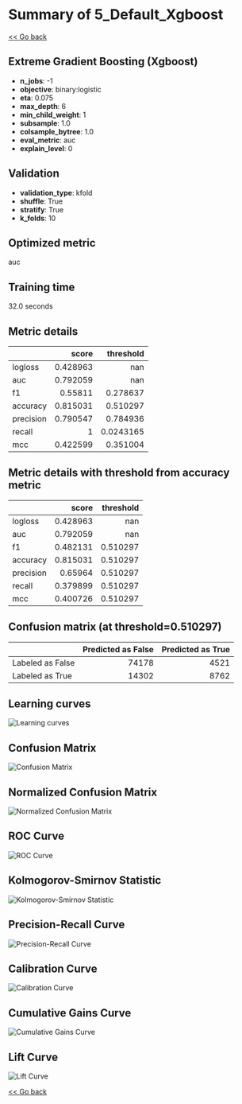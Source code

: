 # Summary of 5_Default_Xgboost

[<< Go back](../README.md)


## Extreme Gradient Boosting (Xgboost)
- **n_jobs**: -1
- **objective**: binary:logistic
- **eta**: 0.075
- **max_depth**: 6
- **min_child_weight**: 1
- **subsample**: 1.0
- **colsample_bytree**: 1.0
- **eval_metric**: auc
- **explain_level**: 0

## Validation
 - **validation_type**: kfold
 - **shuffle**: True
 - **stratify**: True
 - **k_folds**: 10

## Optimized metric
auc

## Training time

32.0 seconds

## Metric details
|           |    score |   threshold |
|:----------|---------:|------------:|
| logloss   | 0.428963 | nan         |
| auc       | 0.792059 | nan         |
| f1        | 0.55811  |   0.278637  |
| accuracy  | 0.815031 |   0.510297  |
| precision | 0.790547 |   0.784936  |
| recall    | 1        |   0.0243165 |
| mcc       | 0.422599 |   0.351004  |


## Metric details with threshold from accuracy metric
|           |    score |   threshold |
|:----------|---------:|------------:|
| logloss   | 0.428963 |  nan        |
| auc       | 0.792059 |  nan        |
| f1        | 0.482131 |    0.510297 |
| accuracy  | 0.815031 |    0.510297 |
| precision | 0.65964  |    0.510297 |
| recall    | 0.379899 |    0.510297 |
| mcc       | 0.400726 |    0.510297 |


## Confusion matrix (at threshold=0.510297)
|                  |   Predicted as False |   Predicted as True |
|:-----------------|---------------------:|--------------------:|
| Labeled as False |                74178 |                4521 |
| Labeled as True  |                14302 |                8762 |

## Learning curves
![Learning curves](learning_curves.png)
## Confusion Matrix

![Confusion Matrix](confusion_matrix.png)


## Normalized Confusion Matrix

![Normalized Confusion Matrix](confusion_matrix_normalized.png)


## ROC Curve

![ROC Curve](roc_curve.png)


## Kolmogorov-Smirnov Statistic

![Kolmogorov-Smirnov Statistic](ks_statistic.png)


## Precision-Recall Curve

![Precision-Recall Curve](precision_recall_curve.png)


## Calibration Curve

![Calibration Curve](calibration_curve_curve.png)


## Cumulative Gains Curve

![Cumulative Gains Curve](cumulative_gains_curve.png)


## Lift Curve

![Lift Curve](lift_curve.png)



[<< Go back](../README.md)
